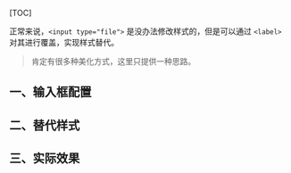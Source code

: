 [TOC]

正常来说，`<input type="file">` 是没办法修改样式的，但是可以通过 `<label>` 对其进行覆盖，实现样式替代。

> 肯定有很多种美化方式，这里只提供一种思路。

## 一、输入框配置



## 二、替代样式



## 三、实际效果